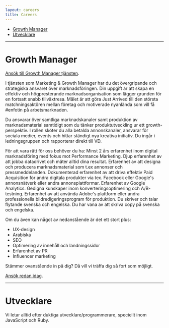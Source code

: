 ```yaml
---
layout: careers
title: Careers
---
```


* [Growth Manager](#growth-manager)
* [Utvecklare](#developer)

---

# Growth Manager

<div id="growth-manager"></div>

[Ansök till Growth Manager tjänsten](https://wgtrm.com/dc/#justarrived.Web).

I tjänsten som Marketing & Growth Manager har du det övergripande och strategiska ansvaret över marknadsföringen. Din uppgift är att skapa en effektiv och högpresterande marknadsorganisation som lägger grunden för en fortsatt snabb tillväxtresa. Målet är att göra Just Arrived till den största matchningsaktören mellan företag och motiverade nyanlända som vill få #enfotin på arbetsmarknaden.

Du ansvarar över samtliga marknadskanaler samt produktion av marknadsmaterial samtidigt som du tänker produktutveckling ur ett growth-perspektiv. I rollen sköter du alla betalda annonskanaler, ansvarar för sociala medier, events och hittar ständigt nya kreativa initiativ. Du ingår i ledningsgruppen och rapporterar direkt till VD.

För att vara rätt för oss behöver du ha:
Minst 2 års erfarenhet inom digital marknadsföring med fokus mot Performance Marketing.
Djup erfarenhet av att jobba datadrivet och mäter alltid dina resultat.
Erfarenhet av att designa och producera marknadsmaterial som t.ex annonser och pressmeddelanden.
Dokumenterad erfarenhet av att driva effektiv Paid Acquisition för andra digitala produkter via tex. Facebook eller Google's annonsnätverk eller andra annonsplattformar.
Erfarenhet av Google Analytics.
Gedigna kunskaper inom konverteringsoptimering och A/B-testning.
Erfarenhet av att använda Adobe's plattform eller andra professionella bildredigeringsprogram för produktion.
Du skriver och talar flytande svenska och engelska.
Du har vana av att skriva copy på svenska och engelska.

Om du även kan något av nedanstående är det ett stort plus:

 - UX-design
 - Arabiska
 - SEO
 - Optimering av innehåll och landningssidor
 - Erfarenhet av PR
 - Influencer marketing

Stämmer ovanstående in på dig? Då vill vi träffa dig så fort som möjligt.

[Ansök redan idag](https://wgtrm.com/dc/#justarrived.Web).

---

# Utvecklare

<div id="developer"></div>

Vi letar alltid efter duktiga utvecklare/programmerare, speciellt inom JavaScript och Ruby.
